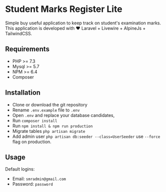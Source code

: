 # Student Marks Register Lite

Simple buy useful application to keep track on student's examination marks. This application is developed with ❤ Laravel + Livewire + AlpineJs + TailwindCSS.

## Requirements

-   PHP >= 7.3
-   Mysql >= 5.7
-   NPM >= 6.4
-   Composer

## Installation

-   Clone or download the git repository
-   Rename `.env.example` file to `.env`
-   Open `.env` and replace your database candidates,
-   Run `composer install`
-   Run `npm install & npm run production`
-   Migrate tables `php artisan migrate`
-   Add admin user `php artisan db:seeder --class=UserSeeder`
    use `--force` flag on production.

## Usage

Default logins:

-   Email: `smradmin@gmail.com`
-   Password: `password`

